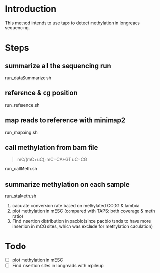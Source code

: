# Introduction
This method intends to use taps to detect methylation in longreads sequencing.

# Steps

## summarize all the sequencing run
run_dataSummarize.sh 

## reference & cg position 
run_reference.sh

## map reads to reference with minimap2
run_mapping.sh

## call methylation from bam file 
> mC/(mC+uC); mC=CA+GT uC=CG

run_callMeth.sh

## summarize methylation on each sample
run_staMeth.sh

1. caculate conversion rate based on methylated CCGG & lambda     
2. plot methylation in mESC (compared with TAPS: both coverage & meth ratio)     
3. Find insertion distribution in pacbio(since pacbio tends to have more insertion in mCG sites, which was exclude for methylation caculation)     

# Todo
- [ ] plot methylation in mESC
- [ ] Find insertion sites in longreads with mpileup